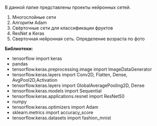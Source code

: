 В данной папке представлены проекты нейронных сетей.

1. Многослойные сети
2. Алгоритм Adam
3. Свёрточные сети для классификации фруктов
4. ResNet в Keras
5. Сверточная нейронная сеть. Определение возраста по фото

**Библиотеки:**

- tensorflow import keras
- pandas
- tensorflow.keras.preprocessing.image import ImageDataGenerator
- tensorflow.keras.layers import Conv2D, Flatten, Dense, AvgPool2D,Activation
- tensorflow.keras.layers import GlobalAveragePooling2D, Dense
- tensorflow.keras.models import Sequential
- tensorflow.keras.applications.resnet import ResNet50
- numpy
- tensorflow.keras.optimizers import Adam
- sklearn.metrics import accuracy_score
- tensorflow.keras.datasets import fashion_mnist

